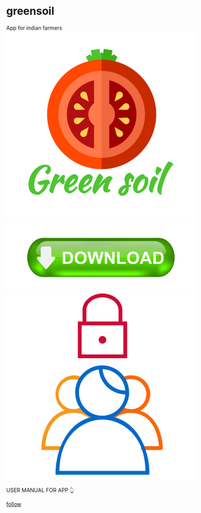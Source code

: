 # greensoil
App for indian farmers
<a href="http://greensoilofficial.epizy.com/" rel=" View website for app ">![Foo](https://github.com/craziks-creator/greensoil/blob/main/logo.png?raw=true)</a>
<a href="https://www.amazon.com/gp/product/B08CZXCDJ9" rel="download now">![Foo](https://github.com/craziks-creator/greensoil/blob/main/download.jpg?raw=true)</a>
<a href="https://github.com/craziks-creator/greensoil/blob/main/user%20module%20greensoil.pdf" rel=" View user module for app ">![Foo](https://github.com/craziks-creator/greensoil/blob/main/file.png?raw=true)</a>
<p> USER MANUAL FOR APP 👆</p>
<link rel="stylesheet" href="https://cdnjs.cloudflare.com/ajax/libs/font-awesome/4.7.0/css/font-awesome.min.css">
<a href="#" class="fa fa-twitter">follow</a>
